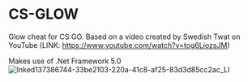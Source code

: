 # CS-GLOW
Glow cheat for CS:GO. Based on a video created by Swedish Twat on YouTube (LINK: https://www.youtube.com/watch?v=tog6LiozsJM)

Makes use of .Net Framework 5.0
![Inked137386744-33be2103-220a-41c8-af25-83d3d85cc2ac_LI](https://user-images.githubusercontent.com/80198020/137387424-1b774618-4409-460a-b090-1e914430ef4c.jpg)

